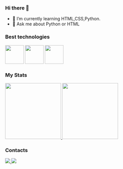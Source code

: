 ### Hi there 👋

- 🌱 I’m currently learning HTML,CSS,Python.
- 💬 Ask me about Python or HTML


### Best technologies

<div>
    <img src="https://cdn.jsdelivr.net/gh/devicons/devicon/icons/html5/html5-original.svg" width="60"/>
    <img src="https://cdn.jsdelivr.net/gh/devicons/devicon/icons/python/python-original.svg" width="60"/>
    <img src="https://cdn.jsdelivr.net/gh/devicons/devicon/icons/css3/css3-original.svg" width="60"/>      
</div>


### My Stats

<div>
    <a href="https://github.com/wilianne">
        <img height="180em" src="https://github-readme-stats.vercel.app/api/top-langs/?username=wilianne&layout=compact&langs_count=7&theme=dark"/>
        <img height="180em" src="https://github-readme-stats.vercel.app/api?username=wilianne&show_icons=true&theme=dark&include_all_commits=true&count_private=true"/>
    </a>
</div>

### Contacts

<div>
    <a href="https://www.linkedin.com/in/wilianne-paix%C3%A3o-87a4b7191/">
        <img src='https://img.shields.io/badge/LinkedIn-0077B5?style=for-the-badge&logo=linkedin&logoColor=white' />
    </a>
    <a href="williannequaresmapaixao@gmail.com">
        <img src='https://img.shields.io/badge/Gmail-D14836?style=for-the-badge&logo=gmail&logoColor=white' />
    </a>
</div>
